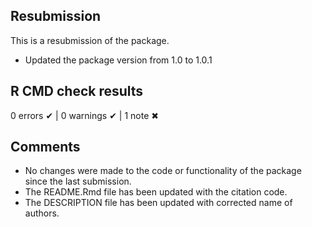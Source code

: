 ## Resubmission

This is a resubmission of the package.

- Updated the package version from 1.0 to 1.0.1

## R CMD check results

0 errors ✔ | 0 warnings ✔ | 1 note ✖

## Comments

- No changes were made to the code or functionality of the package since the last submission.
- The README.Rmd file has been updated with the citation code.
- The DESCRIPTION file has been updated with corrected name of authors.
